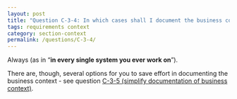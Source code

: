 ```yaml
---
layout: post
title: "Question C-3-4: In which cases shall I document the business context?"
tags: requirements context
category: section-context
permalink: /questions/C-3-4/
---
```


Always (as in “**in every single system you ever work on**”).

There are, though, several options for you to save effort in documenting the business context -
see question [C-3-5 (simplify documentation of business context)](/questions/C-3-5/).
